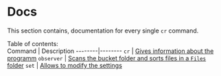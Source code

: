 Docs
===============================
This section contains, documentation for every single `cr` command.

Table of contents:  
Command | Description 
--------|--------
`cr` | [Gives information about the programm](./cr.md)
`observer` | [Scans the bucket folder and sorts files in a `Files` folder](./observer.md)
`set` | [Allows to modify the settings](./set.md)
